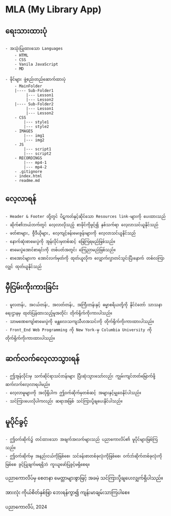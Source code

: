 # MLA (My Library App)

## ရေးသားထားပုံ
    - အသုံးပြုထားသော Languages
        - HTML
        - CSS
        - Vanila JavaScript
        - MD

    - ဖိုင်များ ဖွဲ့စည်းတည်ဆောက်ထားပုံ
        - MainFolder
        |---- Sub-Folder1
             |--- Lesson1
             |--- Lesson2
        |---- Sub-Folder2
             |--- Lesson1
             |--- Lesson2
        - CSS
            |--- style1
            |--- style2
        - IMAGES
            |--- img1
            |--- img2
        - JS
            |--- script1
            |--- script2
        - RECORDINGS
            |--- mp4-1
            |--- mp4-2
        - .gitignore
        - index.html
        - readme.md

## လေ့လာရန်
    - Header & Footer တို့တွင် ပိဋကတ်နှင့်ဆိုင်သော Resources link-များကို ပေးထားသည်
    - ဆိုက်၏ဘယ်ဘက်တွင် လေ့လာလိုသည့် စာဖိုင်ကိုဖွင့်၍ နှစ်သက်ရာ လေ့လာသင်ယူနိုင်သည်
    - ဖတ်စာများ, ဗွီဒီယိုများ, လေ့ကျင့်ခန်းမေးခွန်းများကို လေ့လာသင်ယူနိုင်သည်
    - နောက်ဆုံးစာမေးပွဲကို အွန်လိုင်းမှတစ်ဆင့် ဖြေကြရမည်ဖြစ်သည်။
    - စာမေးပွဲအောင်စာရင်းကို တစ်ပတ်အတွင်း ကြေညာမည်ဖြစ်သည်။
    - စာအောင်များက အောင်လက်မှတ်ကို ထုတ်ယူလိုက လျှောက်လွှာတင်သွင်းပြီးနောက် တစ်လကြာလျှင် ထုတ်ယူနိုင်သည်

## မှီငြမ်းကိုးကားခြင်း
    - မူလတန်း, အငယ်တန်း, အလတ်တန်း, အကြီးတန်းနှင့် ဓမ္မာစရိယတို့ကို နိုင်ငံတော် သာသနာရေးဌာနမှ ထုတ်ပြန်ထားသည့်မူအတိုင်း တိုက်ရိုက်ကိုးကားပါသည်။
    - သာမဏေကျော်စာမေးပွဲကို မန္တလေးသကျသီဟအသင်းကို တိုက်ရိုက်ကိုးကားထားပါသည်။
    - Front_End Web Programming ကို New York-မှ Columbia University ကို တိုက်ရိုက်ကိုးကားထားပါသည်။

## ဆက်လက်လေ့လာသွားရန်
    - ဤအွန်လိုင်းမှ သက်ဆိုင်ရာသင်တန်းများ ပြီးဆုံးသွားသော်လည်း ကျွမ်းကျင်တတ်မြောက်ဖို့ ဆက်လက်လေ့လာရပါမည်။
    - လေ့လာမူများကို အလိုရှိပါက ဤဝက်ဆိုက်မှတစ်ဆင့် အများနှင့်မျှဝေနိုင်ပါသည်။
    - သင်ကြားပေးလိုပါကလည်း ဆရာအဖြစ် သင်ကြားပို့ချပေးနိုင်ပါသည်။

## မူပိုင်ခွင့်
    - ဤဝက်ဆိုက်၌ တင်ထားသော အချက်အလက်များသည် ပညာကောလိပ်၏ မူပိုင်များဖြစ်ကြသည်။
    - ဤဝက်ဆိုက်မှ အနည်းငယ်ကိုဖြစ်စေ၊ သင်ခန်းစာတစ်ခုလုံးကိုဖြစ်စေ၊ ဝက်ဘ်ဆိုက်တစ်ခုလုံးကိုဖြစ်စေ ခွင့်ပြုချက်မရရှိဘဲ ကူးယူဖော်ပြခွင့်မရှိစေရ။

ပညာကောလိပ်မှ စေတနာ မေတ္တာများစွာဖြင့် အခမဲ့ သင်ကြားပို့ချပေးလျှက်ရှိပါသည်။

အားလုံး ကိုယ်စိတ်နှစ်ဖြာ ဘေးရန်ကွာ၍ ကျန်းမာချမ်းသာကြပါစေ။

ပညာကောလိပ်, 2024